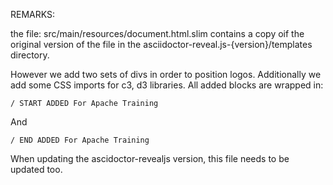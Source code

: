 REMARKS:



the file: src/main/resources/document.html.slim contains a copy oif the original version of the file in the asciidoctor-reveal.js-{version}/templates directory.

However we add two sets of divs in order to position logos.
Additionally we add some CSS imports for c3, d3 libraries.
All added blocks are wrapped in:

    / START ADDED For Apache Training

And

    / END ADDED For Apache Training

When updating the ascidoctor-revealjs version, this file needs to be updated too.